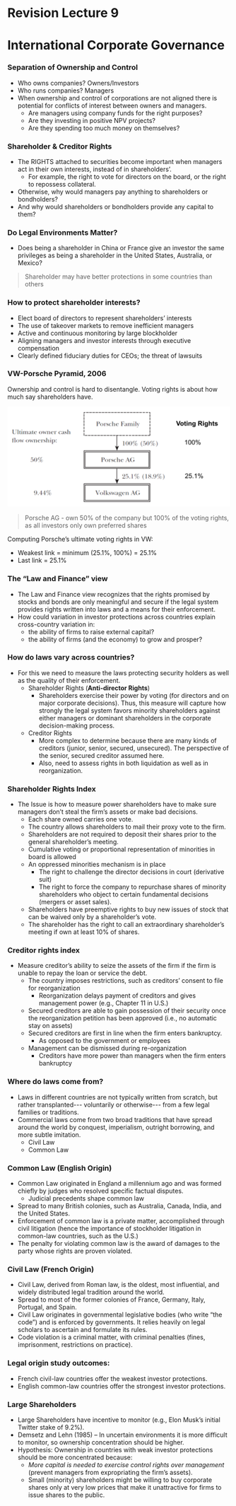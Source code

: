 # Revision Lecture 9
# International Corporate Governance

### Separation of Ownership and Control

- Who owns companies?      Owners/Investors
- Who runs companies?        Managers
- When ownership and control of corporations are not aligned there is potential for conflicts of interest between owners and managers.
  - Are managers using company funds for the right purposes?
  - Are they investing in positive NPV projects?
  - Are they spending too much money on themselves?

### Shareholder & Creditor Rights
- The RIGHTS attached to securities become important when managers act in their own interests, instead of in shareholders’.
  - For example, the right to vote for directors on the board, or the right to repossess collateral.
- Otherwise, why would managers pay anything to shareholders or bondholders?
- And why would shareholders or bondholders provide any capital to them?

### Do Legal Environments Matter?
- Does being a shareholder in China or France give an investor the same privileges as being a shareholder in the United States, Australia, or Mexico?

> Shareholder may have better protections in some countries than others

### How to protect shareholder interests?
- Elect board of directors to represent shareholders’ interests
- The use of takeover markets to remove inefficient managers
- Active and continuous monitoring by large blockholder
- Aligning managers and investor interests through executive compensation
- Clearly defined fiduciary duties for CEOs; the threat of lawsuits

### VW-Porsche Pyramid, 2006

Ownership and control is hard to disentangle. Voting rights is 
about how much say shareholders have. 


![alt text](assets\IMG165.PNG)

> Porsche AG - own 50% of the company but 100% of the voting rights, as all investors only own preferred shares

Computing Porsche’s ultimate voting rights in VW:
- Weakest link = minimum (25.1%, 100%) = 25.1%
- Last link        = 25.1%

### The “Law and Finance” view
- The Law and Finance view recognizes that the rights promised by stocks and bonds are only meaningful and secure if the legal system provides rights written into laws and a means for their enforcement. 
- How could variation in investor protections across countries explain cross-country variation 
in:
  - the ability of firms to raise external capital?
  - the ability of firms (and the economy) to grow and prosper?

### How do laws vary across countries?
- For this we need to measure the laws protecting security 
holders as well as the quality of their enforcement.
  - Shareholder Rights (**Anti-director Rights**)
    - Shareholders exercise their power by voting (for directors and on major corporate decisions). Thus, this measure will capture how strongly the legal system favors minority shareholders against either managers or dominant shareholders in the corporate decision-making process.
  - Creditor Rights
    - More complex to determine because there are many kinds of creditors (junior, senior, secured, unsecured). The perspective of the senior, secured creditor assumed here.
    - Also, need to assess rights in both liquidation as well as in reorganization. 


### Shareholder Rights Index
- The Issue is how to measure power shareholders have to make sure managers don’t steal the firm’s assets or make bad decisions.
  - Each share owned carries one vote.
  - The country allows shareholders to mail their proxy vote to the firm.
  - Shareholders are not required to deposit their shares prior to the general shareholder’s meeting.
  - Cumulative voting or proportional representation of minorities in board is allowed
  - An oppressed minorities mechanism is in place
    - The right to challenge the director decisions in court (derivative suit)
    - The right to force the company to repurchase shares of minority shareholders who object to certain fundamental decisions (mergers or asset sales).
  - Shareholders have preemptive rights to buy new issues of stock that can be waived only by a shareholder’s vote.
  - The shareholder has the right to call an extraordinary shareholder’s meeting if own at least 10% of shares.

### Creditor rights index
- Measure creditor’s ability to seize the assets of the firm if the firm is unable to repay the loan or service the debt.
  - The country imposes restrictions, such as creditors’ consent to file for reorganization
    - Reorganization delays payment of creditors and gives management power (e.g., Chapter 11 in U.S.)
  - Secured creditors are able to gain possession of their security once the reorganization petition has been approved (i.e., no automatic stay on assets)
  - Secured creditors are first in line when the firm enters bankruptcy.
    - As opposed to the government or employees
  - Management can be dismissed during re-organization
    - Creditors have more power than managers when the firm enters bankruptcy


### Where do laws come from?
- Laws in different countries are not typically written from scratch, but rather transplanted--- voluntarily or otherwise--- from a few legal families or traditions.
- Commercial laws come from two broad traditions that have spread around the world by conquest, imperialism, outright borrowing, and more subtle imitation.
  - Civil Law
  - Common Law

### Common Law (English Origin)
- Common Law originated in England a millennium ago and was formed chiefly by judges who resolved specific factual disputes.
  - Judicial precedents shape common law
- Spread to many British colonies, such as Australia, Canada, India, and the United States. 
- Enforcement of common law is a private matter, accomplished through civil litigation (hence the importance of stockholder litigation in common-law countries, such as the U.S.)
- The penalty for violating common law is the award of damages to the party whose rights are proven violated. 

### Civil Law (French Origin)
- Civil Law, derived from Roman law, is the oldest, most influential, and widely distributed legal 
tradition around the world. 
- Spread to most of the former colonies of France, Germany, Italy, Portugal, and Spain.
- Civil Law originates in governmental legislative bodies (who write “the code”) and is enforced by governments.  It relies heavily on legal scholars to ascertain and formulate its rules.
- Code violation is a criminal matter, with criminal penalties (fines, imprisonment, restrictions on 
practice). 

### Legal origin study outcomes:
- French civil-law countries offer the weakest investor protections.
- English common-law countries offer the strongest investor protections.


### Large Shareholders
- Large Shareholders have incentive to monitor (e.g., Elon Musk’s initial Twitter stake of 9.2%).
- Demsetz and Lehn (1985) – In uncertain environments it is more difficult to monitor, so ownership concentration should be higher.
- Hypothesis: Ownership in countries with weak investor protections should be more concentrated because:
  - *More capital is needed to exercise control rights over management* (prevent managers from expropriating the firm’s assets).
  - Small (minority) shareholders might be willing to buy corporate shares only at very low prices that make it unattractive for firms to issue shares to the public.
